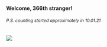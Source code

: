 #### Welcome, 366th stranger!

###### <sup>P.S. counting started approximately in 10.01.21</sup>

<img src="https://kraftwerk28.pp.ua/vcnt.png"></img>
